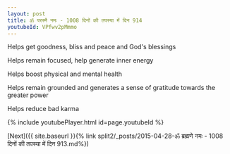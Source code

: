 ```yaml
---
layout: post
title: ॐ परस्मै नमः - 1008 दिनों की तपस्या में दिन 914
youtubeId: VPfwv2pMmmo
---
```

 
 
Helps get goodness, bliss and peace and God's blessings
 
Helps remain focused, help generate inner energy 
 
Helps boost physical and mental health 
 
Helps remain grounded and generates a sense of gratitude towards the greater power 
 
Helps reduce bad karma
 
 
 
 


{% include youtubePlayer.html id=page.youtubeId %}
 
[Next]({{ site.baseurl }}{% link  split2/_posts/2015-04-28-ॐ ब्रह्मणे नमः - 1008 दिनों की तपस्या में दिन 913.md%})
 
